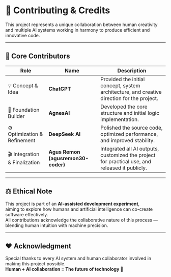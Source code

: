 # 🤖 Contributing & Credits

This project represents a unique collaboration between human creativity and multiple AI systems working in harmony to produce efficient and innovative code.

---

## 🧠 Core Contributors

| Role | Name | Description |
|------|------|--------------|
| 💡 Concept & Idea | **ChatGPT** | Provided the initial concept, system architecture, and creative direction for the project. |
| 🧩 Foundation Builder | **AgnesAI** | Developed the core structure and initial logic implementation. |
| ⚙️ Optimization & Refinement | **DeepSeek AI** | Polished the source code, optimized performance, and improved stability. |
| 🎬 Integration & Finalization | **Agus Remon (agusremon30-coder)** | Integrated all AI outputs, customized the project for practical use, and released it publicly. |

---

## ⚖️ Ethical Note

This project is part of an **AI-assisted development experiment**,  
aiming to explore how humans and artificial intelligence can co-create software effectively.  
All contributions acknowledge the collaborative nature of this process — blending human intuition with machine precision.

---

## ❤️ Acknowledgment

Special thanks to every AI system and human collaborator involved in making this project possible.  
**Human + AI collaboration = The future of technology 🚀**

